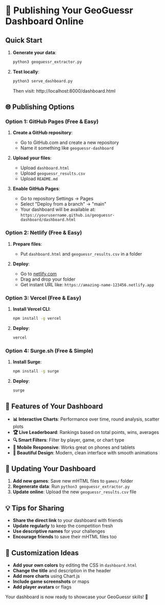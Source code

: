 # 🚀 Publishing Your GeoGuessr Dashboard Online

## Quick Start

1. **Generate your data**:
   ```bash
   python3 geoguessr_extractor.py
   ```

2. **Test locally**:
   ```bash
   python3 serve_dashboard.py
   ```
   Then visit: http://localhost:8000/dashboard.html

## 🌐 Publishing Options

### Option 1: GitHub Pages (Free & Easy)

1. **Create a GitHub repository**:
   - Go to GitHub.com and create a new repository
   - Name it something like `geoguessr-dashboard`

2. **Upload your files**:
   - Upload `dashboard.html`
   - Upload `geoguessr_results.csv`
   - Upload `README.md`

3. **Enable GitHub Pages**:
   - Go to repository Settings → Pages
   - Select "Deploy from a branch" → "main"
   - Your dashboard will be available at: `https://yourusername.github.io/geoguessr-dashboard/dashboard.html`

### Option 2: Netlify (Free & Easy)

1. **Prepare files**:
   - Put `dashboard.html` and `geoguessr_results.csv` in a folder

2. **Deploy**:
   - Go to [netlify.com](https://netlify.com)
   - Drag and drop your folder
   - Get instant URL like: `https://amazing-name-123456.netlify.app`

### Option 3: Vercel (Free & Easy)

1. **Install Vercel CLI**:
   ```bash
   npm install -g vercel
   ```

2. **Deploy**:
   ```bash
   vercel
   ```

### Option 4: Surge.sh (Free & Simple)

1. **Install Surge**:
   ```bash
   npm install -g surge
   ```

2. **Deploy**:
   ```bash
   surge
   ```

## 📱 Features of Your Dashboard

- **📊 Interactive Charts**: Performance over time, round analysis, scatter plots
- **🏆 Live Leaderboard**: Rankings based on total points, wins, averages
- **🔍 Smart Filters**: Filter by player, game, or chart type
- **📱 Mobile Responsive**: Works great on phones and tablets
- **🎨 Beautiful Design**: Modern, clean interface with smooth animations

## 🔄 Updating Your Dashboard

1. **Add new games**: Save new mHTML files to `games/` folder
2. **Regenerate data**: Run `python3 geoguessr_extractor.py`
3. **Update online**: Upload the new `geoguessr_results.csv` file

## 💡 Tips for Sharing

- **Share the direct link** to your dashboard with friends
- **Update regularly** to keep the competition fresh
- **Use descriptive names** for your challenges
- **Encourage friends** to save their mHTML files too

## 🎯 Customization Ideas

- **Add your own colors** by editing the CSS in `dashboard.html`
- **Change the title** and description in the header
- **Add more charts** using Chart.js
- **Include game screenshots** or maps
- **Add player avatars** or flags

Your dashboard is now ready to showcase your GeoGuessr skills! 🎉
